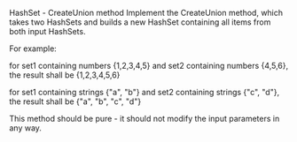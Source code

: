 
HashSet - CreateUnion method
Implement the CreateUnion method, which takes two HashSets and builds a new HashSet containing all items from both input HashSets.

For example:

for set1 containing numbers {1,2,3,4,5} and set2 containing numbers {4,5,6}, the result shall be {1,2,3,4,5,6}

for set1 containing strings {"a", "b"} and set2 containing strings {"c", "d"}, the result shall be {"a", "b", "c", "d"}

This method should be pure - it should not modify the input parameters in any way.